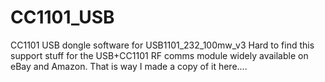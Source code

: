 # CC1101_USB
CC1101 USB dongle software for USB1101_232_100mw_v3
Hard to find this support stuff for the USB+CC1101 RF comms module widely available on eBay and Amazon.
That is way I made a copy of it here....
